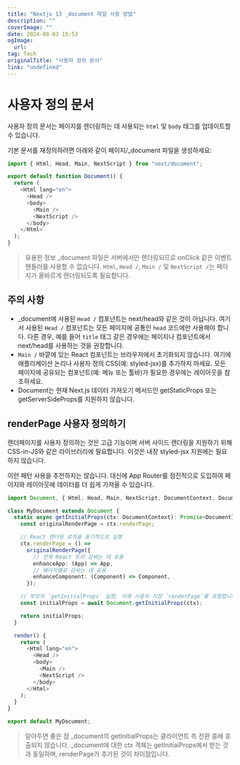 ```yaml
---
title: "Nextjs 13 _document 파일 사용 방법"
description: ""
coverImage: ""
date: 2024-08-03 15:53
ogImage: 
  url: 
tag: Tech
originalTitle: "사용자 정의 문서"
link: "undefined"
---
```




# 사용자 정의 문서

사용자 정의 문서는 페이지를 렌더링하는 데 사용되는 `html` 및 `body` 태그를 업데이트할 수 있습니다.

기본 문서를 재정의하려면 아래와 같이 페이지/\_document 파일을 생성하세요:

```typescript
import { Html, Head, Main, NextScript } from "next/document";

export default function Document() {
  return (
    <Html lang="en">
      <Head />
      <body>
        <Main />
        <NextScript />
      </body>
    </Html>
  );
}
```

<div class="content-ad"></div>

> 유용한 정보
> \_document 파일은 서버에서만 렌더링되므로 onClick 같은 이벤트 핸들러를 사용할 수 없습니다.
> `Html`, `Head /`, `Main /` 및 `NextScript /`는 페이지가 올바르게 렌더링되도록 필요합니다.

## 주의 사항

- \_document에 사용된 `Head /` 컴포넌트는 next/head와 같은 것이 아닙니다. 여기서 사용된 `Head /` 컴포넌트는 모든 페이지에 공통인 `head` 코드에만 사용해야 합니다. 다른 경우, 예를 들어 `title` 태그 같은 경우에는 페이지나 컴포넌트에서 next/head를 사용하는 것을 권장합니다.
- `Main /` 바깥에 있는 React 컴포넌트는 브라우저에서 초기화되지 않습니다. 여기에 애플리케이션 논리나 사용자 정의 CSS(예: styled-jsx)를 추가하지 마세요. 모든 페이지에 공유되는 컴포넌트(예: 메뉴 또는 툴바)가 필요한 경우에는 레이아웃을 참조하세요.
- Document는 현재 Next.js 데이터 가져오기 메서드인 getStaticProps 또는 getServerSideProps를 지원하지 않습니다.

## renderPage 사용자 정의하기

<div class="content-ad"></div>

렌더페이지를 사용자 정의하는 것은 고급 기능이며 서버 사이드 렌더링을 지원하기 위해 CSS-in-JS와 같은 라이브러리에 필요합니다. 이것은 내장 styled-jsx 지원에는 필요하지 않습니다.

이런 패턴 사용을 추천하지는 않습니다. 대신에 App Router를 점진적으로 도입하여 페이지와 레이아웃에 데이터를 더 쉽게 가져올 수 있습니다.

```typescript
import Document, { Html, Head, Main, NextScript, DocumentContext, DocumentInitialProps } from "next/document";

class MyDocument extends Document {
  static async getInitialProps(ctx: DocumentContext): Promise<DocumentInitialProps> {
    const originalRenderPage = ctx.renderPage;

    // React 렌더링 로직을 동기적으로 실행
    ctx.renderPage = () =>
      originalRenderPage({
        // 전체 React 트리 감싸는 데 유용
        enhanceApp: (App) => App,
        // 페이지별로 감싸는 데 유용
        enhanceComponent: (Component) => Component,
      });

    // 부모의 `getInitialProps` 실행, 이제 사용자 지정 `renderPage`를 포함합니다
    const initialProps = await Document.getInitialProps(ctx);

    return initialProps;
  }

  render() {
    return (
      <Html lang="en">
        <Head />
        <body>
          <Main />
          <NextScript />
        </body>
      </Html>
    );
  }
}

export default MyDocument;
```

> 알아두면 좋은 점
> \_document의 getInitialProps는 클라이언트 측 전환 중에 호출되지 않습니다.
> \_document에 대한 ctx 객체는 getInitialProps에서 받는 것과 동일하며, renderPage가 추가된 것이 차이점입니다.

<div class="content-ad"></div>
